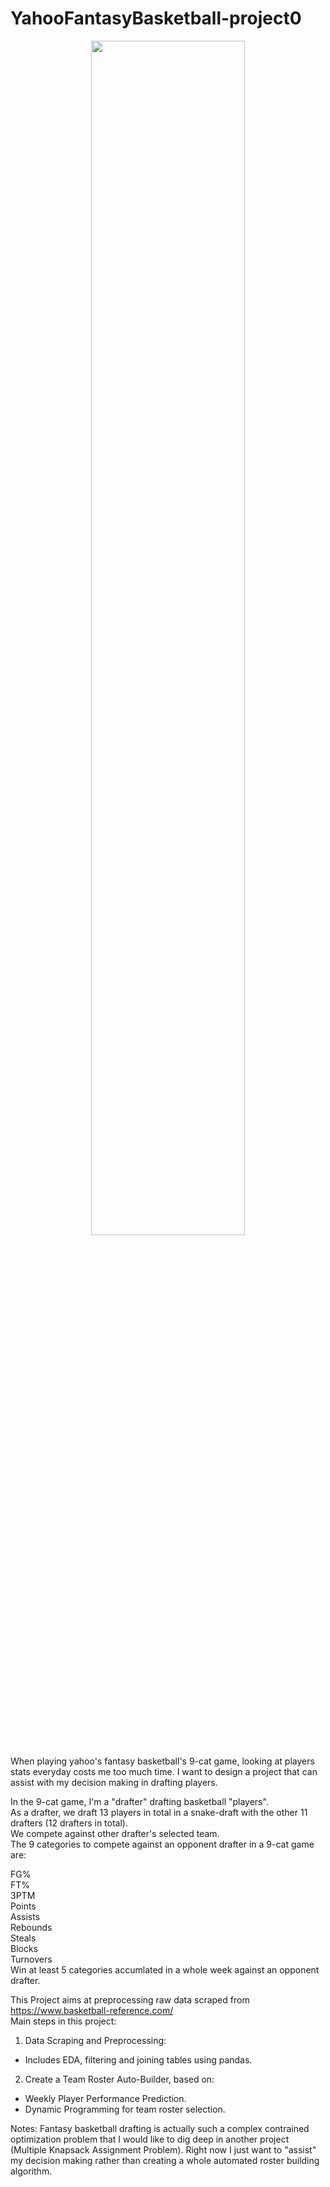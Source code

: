 # YahooFantasyBasketball-project0
<p align="center">
<img align="center" src="https://github.com/josephj1o4e1/YahooFantasyBasketball-project0/assets/13396370/a4b407c7-6d8d-4120-b191-17bc4f43b0b9" width="70%" height="70%">  
</p>

When playing yahoo's fantasy basketball's 9-cat game, looking at players stats everyday costs me too much time. I want to design a project that can assist with my decision making in drafting players. 

In the 9-cat game, I'm a "drafter" drafting basketball "players".  
As a drafter, we draft 13 players in total in a snake-draft with the other 11 drafters (12 drafters in total).  
We compete against other drafter's selected team.  
The 9 categories to compete against an opponent drafter in a 9-cat game are:  
  
FG%  
FT%  
3PTM  
Points  
Assists  
Rebounds  
Steals  
Blocks  
Turnovers  
Win at least 5 categories accumlated in a whole week against an opponent drafter.  

This Project aims at preprocessing raw data scraped from https://www.basketball-reference.com/  
Main steps in this project:  
  
1. Data Scraping and Preprocessing:  
- Includes EDA, filtering and joining tables using pandas.  
2. Create a Team Roster Auto-Builder, based on:  
- Weekly Player Performance Prediction.  
- Dynamic Programming for team roster selection.  

Notes: Fantasy basketball drafting is actually such a complex contrained optimization problem that I would like to dig deep in another project (Multiple Knapsack Assignment Problem).
Right now I just want to "assist" my decision making rather than creating a whole automated roster building algorithm.
